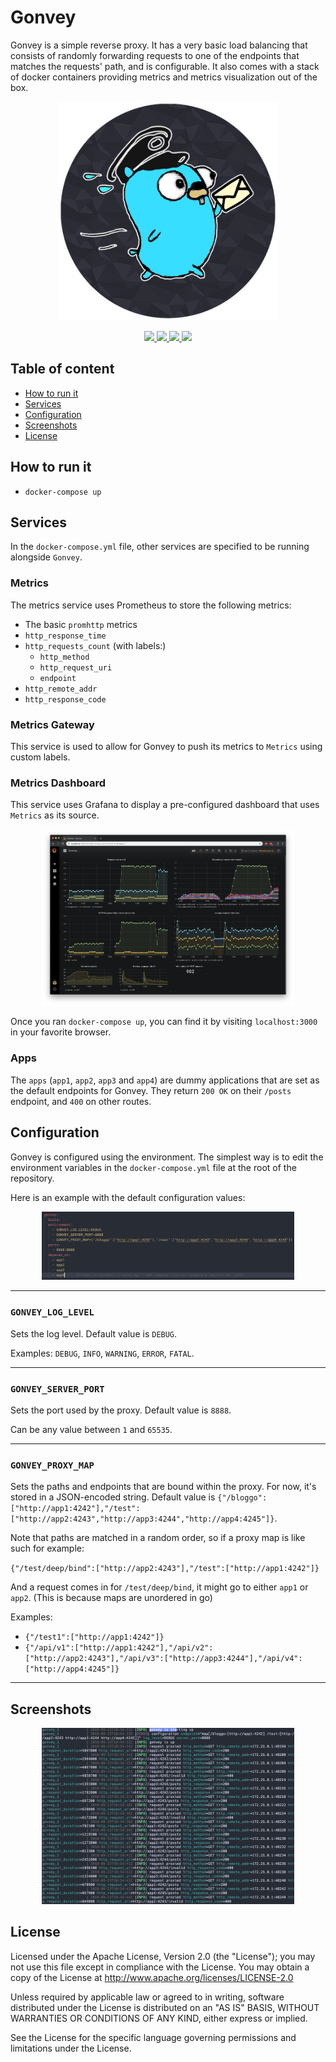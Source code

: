 # Gonvey

Gonvey is a simple reverse proxy. It has a very basic load balancing that consists of randomly forwarding requests to one of the endpoints that matches the requests' path, and is configurable. It also comes with a stack of docker containers providing metrics and metrics visualization out of the box.

<p align="center">
    <img src="images/logo.png" width="350"/>
</p>

<p align="center">
    <a href="#license">
        <img src="https://img.shields.io/badge/license-Apache-blue.svg?style=flat" />
    </a>
    <a href="https://goreportcard.com/report/github.com/Ullaakut/gonvey">
        <img src="https://goreportcard.com/badge/github.com/Ullaakut/gonvey" />
    </a>
    <a href="https://github.com/Ullaakut/gonvey/releases/latest">
        <img src="https://img.shields.io/github/release/Ullaakut/gonvey.svg?style=flat" />
    </a>
    <a href="https://travis-ci.org/Ullaakut/gonvey">
        <img src="https://travis-ci.org/Ullaakut/gonvey.svg?branch=master" />
    </a>
</p>

## Table of content

* [How to run it](#how-to-run-it)
* [Services](#Services)
* [Configuration](#Configuration)
* [Screenshots](#Screenshots)
* [License](#license)

## How to run it

* `docker-compose up`

## Services

In the `docker-compose.yml` file, other services are specified to be running alongside `Gonvey`.

### Metrics

The metrics service uses Prometheus to store the following metrics:

* The basic `promhttp` metrics
* `http_response_time`
* `http_requests_count` (with labels:)
  * `http_method`
  * `http_request_uri`
  * `endpoint`
* `http_remote_addr`
* `http_response_code`

### Metrics Gateway

This service is used to allow for Gonvey to push its metrics to `Metrics` using custom labels.

### Metrics Dashboard

This service uses Grafana to display a pre-configured dashboard that uses `Metrics` as its source.

<p align="center">
    <img width="80%" src="images/dashboard.png">
</p>

Once you ran `docker-compose up`, you can find it by visiting `localhost:3000` in your favorite browser.

### Apps

The `apps` (`app1`, `app2`, `app3` and `app4`) are dummy applications that are set as the default endpoints for Gonvey. They return `200 OK` on their `/posts` endpoint, and `400` on other routes.

## Configuration

Gonvey is configured using the environment. The simplest way is to edit the environment variables in the `docker-compose.yml` file at the root of the repository.

Here is an example with the default configuration values:

<p align="center">
    <img width="80%" src="images/configuration.png">
</p>

------------------------

### `GONVEY_LOG_LEVEL`

Sets the log level. Default value is `DEBUG`.

Examples: `DEBUG`, `INFO`, `WARNING`, `ERROR`, `FATAL`.

------------------------

### `GONVEY_SERVER_PORT`

Sets the port used by the proxy. Default value is `8888`.

Can be any value between `1` and `65535`.

------------------------

### `GONVEY_PROXY_MAP`

Sets the paths and endpoints that are bound within the proxy. For now, it's stored in a JSON-encoded string. Default value is `{"/bloggo":["http://app1:4242"],"/test":["http://app2:4243","http://app3:4244","http://app4:4245"]}`.

Note that paths are matched in a random order, so if a proxy map is like such for example:

`{"/test/deep/bind":["http://app2:4243"],"/test":["http://app1:4242"]}`

And a request comes in for `/test/deep/bind`, it might go to either `app1` or `app2`. (This is because maps are unordered in go)

Examples:

* `{"/test1":["http://app1:4242"]}`
* `{"/api/v1":["http://app1:4242"],"/api/v2":["http://app2:4243"],"/api/v3":["http://app3:4244"],"/api/v4":["http://app4:4245"]}`

------------------------

## Screenshots

<p align="center">
    <img width="80%" src="images/logs.png">
</p>

## License

Licensed under the Apache License, Version 2.0 (the "License");
you may not use this file except in compliance with the License.
You may obtain a copy of the License at http://www.apache.org/licenses/LICENSE-2.0

Unless required by applicable law or agreed to in writing, software distributed under the License is distributed on an "AS IS" BASIS, WITHOUT WARRANTIES OR CONDITIONS OF ANY KIND, either express or implied.

See the License for the specific language governing permissions and limitations under the License.
